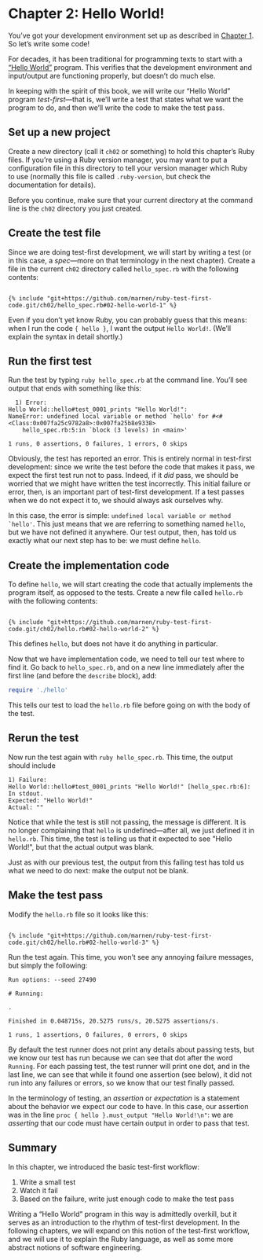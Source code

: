 # Chapter 2: Hello World!

You’ve got your development environment set up as described in [Chapter 1](01_getting_started.md). So let’s write some code!

For decades, it has been traditional for programming texts to start with a [“Hello World”](https://en.wikipedia.org/wiki/%22Hello,_World!%22_program) program. This verifies that the development environment and input/output are functioning properly, but doesn’t do much else.

In keeping with the spirit of this book, we will write our “Hello World” program _test-first_—that is, we’ll write a test that states what we want the program to do, and then we’ll write the code to make the test pass.

## Set up a new project

Create a new directory (call it `ch02` or something) to hold this chapter’s Ruby files. If you’re using a Ruby version manager, you may want to put a configuration file in this directory to tell your version manager which Ruby to use (normally this file is called `.ruby-version`, but check the documentation for details).

Before you continue, make sure that your current directory at the command line is the `ch02` directory you just created.

## Create the test file

Since we are doing test-first development, we will start by writing a test (or in this case, a _spec_—more on that terminology in the next chapter). Create a file in the current `ch02` directory called `hello_spec.rb` with the following contents:

<pre><code class='lang-ruby'>
{% include "git+https://github.com/marnen/ruby-test-first-code.git/ch02/hello_spec.rb#02-hello-world-1" %}
</code></pre>

Even if you don’t yet know Ruby, you can probably guess that this means: when I run the code `{ hello }`, I want the output `Hello World!`. (We’ll explain the syntax in detail shortly.)

## Run the first test

Run the test by typing `ruby hello_spec.rb` at the command line. You’ll see output that ends with something like this:

```
  1) Error:
Hello World::hello#test_0001_prints "Hello World!":
NameError: undefined local variable or method `hello' for #<#<Class:0x007fa25c9782a8>:0x007fa25b8e9338>
    hello_spec.rb:5:in `block (3 levels) in <main>'

1 runs, 0 assertions, 0 failures, 1 errors, 0 skips
```

Obviously, the test has reported an error. This is entirely normal in test-first development: since we write the test before the code that makes it pass, we expect the first test run not to pass. Indeed, if it _did_ pass, we should be worried that we might have written the test incorrectly. This initial failure or error, then, is an important part of test-first development. If a test passes when we do not expect it to, we should always ask ourselves why.

In this case, the error is simple: ```undefined local variable or method `hello'```. This just means that we are referring to something named `hello`, but we have not defined it anywhere. Our test output, then, has told us exactly what our next step has to be: we must define `hello`.

## Create the implementation code

To define `hello`, we will start creating the code that actually implements the program itself, as opposed to the tests. Create a new file called `hello.rb` with the following contents:

<pre><code class='lang-ruby'>
{% include "git+https://github.com/marnen/ruby-test-first-code.git/ch02/hello.rb#02-hello-world-2" %}
</code></pre>

This defines `hello`, but does not have it do anything in particular.

Now that we have implementation code, we need to tell our test where to find it. Go back to `hello_spec.rb`, and on a new line immediately after the first line (and before the `describe` block), add:
```ruby
require './hello'
```

This tells our test to load the `hello.rb` file before going on with the body of the test.

## Rerun the test

Now run the test again with `ruby hello_spec.rb`. This time, the output should include
```
1) Failure:
Hello World::hello#test_0001_prints "Hello World!" [hello_spec.rb:6]:
In stdout.
Expected: "Hello World!"
Actual: ""
```

Notice that while the test is still not passing, the message is different. It is no longer complaining that `hello` is undefined—after all, we just defined it in `hello.rb`. This time, the test is telling us that it expected to see "Hello World!", but that the actual output was blank.

Just as with our previous test, the output from this failing test has told us what we need to do next: make the output not be blank.

## Make the test pass

Modify the `hello.rb` file so it looks like this:

<pre><code class='lang-ruby'>
{% include "git+https://github.com/marnen/ruby-test-first-code.git/ch02/hello.rb#02-hello-world-3" %}
</code></pre>

Run the test again. This time, you won’t see any annoying failure messages, but simply the following:

```
Run options: --seed 27490

# Running:

.

Finished in 0.048715s, 20.5275 runs/s, 20.5275 assertions/s.

1 runs, 1 assertions, 0 failures, 0 errors, 0 skips
```

By default the test runner does not print any details about passing tests, but we know our test has run because we can see that dot after the word `Running`. For each passing test, the test runner will print one dot, and in the last line, we can see that while it found one assertion (see below), it did not run into any failures or errors, so we know that our test finally passed.

In the terminology of testing, an _assertion_ or _expectation_ is a statement about the behavior we expect our code to have. In this case, our assertion was in the line `proc { hello }.must_output "Hello World!\n"`: we are _asserting_ that our code must have certain output in order to pass that test.

## Summary

In this chapter, we introduced the basic test-first workflow:
1. Write a small test
2. Watch it fail
3. Based on the failure, write just enough code to make the test pass

Writing a “Hello World” program in this way is admittedly overkill, but it serves as an introduction to the rhythm of test-first development. In the following chapters, we will expand on this notion of the test-first workflow, and we will use it to explain the Ruby language, as well as some more abstract notions of software engineering.
